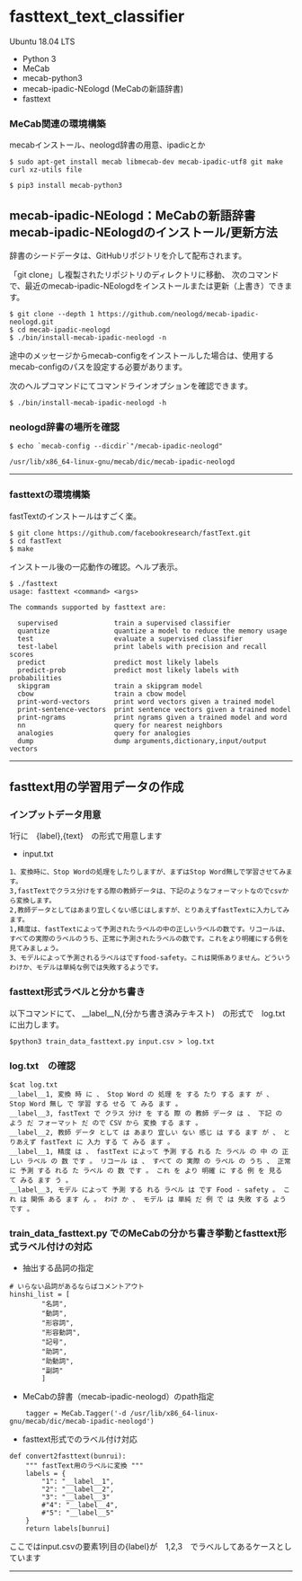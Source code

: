 # fasttext_text_classifier

 Ubuntu 18.04 LTS
* Python 3
* MeCab
* mecab-python3
* mecab-ipadic-NEologd (MeCabの新語辞書)
* fasttext



### MeCab関連の環境構築

mecabインストール、neologd辞書の用意、ipadicとか

```
$ sudo apt-get install mecab libmecab-dev mecab-ipadic-utf8 git make curl xz-utils file

$ pip3 install mecab-python3
```


## mecab-ipadic-NEologd：MeCabの新語辞書　mecab-ipadic-NEologdのインストール/更新方法

辞書のシードデータは、GitHubリポジトリを介して配布されます。

「git clone」し複製されたリポジトリのディレクトリに移動、
次のコマンドで、最近のmecab-ipadic-NEologdをインストールまたは更新（上書き）できます。

```
$ git clone --depth 1 https://github.com/neologd/mecab-ipadic-neologd.git
$ cd mecab-ipadic-neologd
$ ./bin/install-mecab-ipadic-neologd -n
```
途中のメッセージからmecab-configをインストールした場合は、使用するmecab-configのパスを設定する必要があります。


次のヘルプコマンドにてコマンドラインオプションを確認できます。

```
$ ./bin/install-mecab-ipadic-neologd -h
```

### neologd辞書の場所を確認
```
$ echo `mecab-config --dicdir`"/mecab-ipadic-neologd"

/usr/lib/x86_64-linux-gnu/mecab/dic/mecab-ipadic-neologd
```

--------
### fasttextの環境構築

fastTextのインストールはすごく楽。

```
$ git clone https://github.com/facebookresearch/fastText.git
$ cd fastText
$ make
```

インストール後の一応動作の確認。ヘルプ表示。

```
$ ./fasttext
usage: fasttext <command> <args>

The commands supported by fasttext are:

  supervised              train a supervised classifier
  quantize                quantize a model to reduce the memory usage
  test                    evaluate a supervised classifier
  test-label              print labels with precision and recall scores
  predict                 predict most likely labels
  predict-prob            predict most likely labels with probabilities
  skipgram                train a skipgram model
  cbow                    train a cbow model
  print-word-vectors      print word vectors given a trained model
  print-sentence-vectors  print sentence vectors given a trained model
  print-ngrams            print ngrams given a trained model and word
  nn                      query for nearest neighbors
  analogies               query for analogies
  dump                    dump arguments,dictionary,input/output vectors

```


--------
## fasttext用の学習用データの作成

### インプットデータ用意

1行に　{label},{text}　の形式で用意します

* input.txt
```
1、変換時に、Stop Wordの処理をしたりしますが、まずはStop Word無しで学習させてみます。
3,fastTextでクラス分けをする際の教師データは、下記のようなフォーマットなのでcsvから変換します。
2,教師データとしてはあまり宜しくない感じはしますが、とりあえずfastTextに入力してみます。
1,精度は、fastTextによって予測されたラベルの中の正しいラベルの数です。リコールは、すべての実際のラベルのうち、正常に予測されたラベルの数です。これをより明確にする例を見てみましょう。
3、モデルによって予測されるラベルはですfood-safety。これは関係ありません。どういうわけか、モデルは単純な例では失敗するようです。
```

### fasttext形式ラベルと分かち書き
以下コマンドにて、 __label__N,(分かち書き済みテキスト)　の形式で　log.txtに出力します。
```
$python3 train_data_fasttext.py input.csv > log.txt
```


### log.txt　の確認

```
$cat log.txt
__label__1, 変換 時 に 、 Stop Word の 処理 を する たり する ます が 、 Stop Word 無し で 学習 する せる て みる ます 。
__label__3, fastText で クラス 分け を する 際 の 教師 データ は 、 下記 の よう だ フォーマット だ ので CSV から 変換 する ます 。
__label__2, 教師 データ として は あまり 宜しい ない 感じ は する ます が 、 とりあえず fastText に 入力 する て みる ます 。
__label__1, 精度 は 、 fastText によって 予測 する れる た ラベル の 中 の 正しい ラベル の 数 です 。 リコール は 、 すべて の 実際 の ラベル の うち 、 正常 に 予測 する れる た ラベル の 数 です 。 これ を より 明確 に する 例 を 見る て みる ます う 。
__label__3, モデル によって 予測 する れる ラベル は です Food - safety 。 これ は 関係 ある ます ん 。 わけ か 、 モデル は 単純 だ 例 で は 失敗 する よう です 。

```

### train_data_fasttext.py でのMeCabの分かち書き挙動とfasttext形式ラベル付けの対応

* 抽出する品詞の指定
```
# いらない品詞があるならばコメントアウト
hinshi_list = [
        "名詞",
        "動詞",
        "形容詞",
        "形容動詞",
        "記号",
        "助詞",
        "助動詞",
        "副詞"
        ]
```

* MeCabの辞書（mecab-ipadic-neologd）のpath指定
```
    tagger = MeCab.Tagger('-d /usr/lib/x86_64-linux-gnu/mecab/dic/mecab-ipadic-neologd')
```



* fasttext形式でのラベル付け対応

```
def convert2fasttext(bunrui):
    """ fastText用のラベルに変換 """
    labels = {
        "1": "__label__1",
        "2": "__label__2",
        "3": "__label__3"
        #"4": "__label__4",
        #"5": "__label__5"
    }
    return labels[bunrui]
```
ここではinput.csvの要素1列目の{label}が　1,2,3　でラベルしてあるケースとしています


--------



